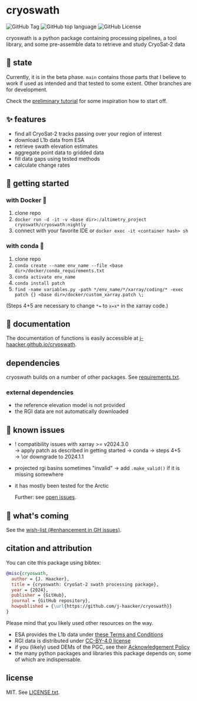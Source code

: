 # cryoswath

![GitHub Tag](https://img.shields.io/github/v/tag/j-haacker/cryoswath)
![GitHub top language](https://img.shields.io/github/languages/top/j-haacker/cryoswath)
![GitHub License](https://img.shields.io/github/license/j-haacker/cryoswath)


cryoswath is a python package containing processing pipelines, a tool
library, and some pre-assemble data to retrieve and study CryoSat-2 data

## 🌱 state

Currently, it is in the beta phase. `main` contains those parts that I
believe to work if used as intended and that tested to some
extent. Other branches are for development.

Check the [preliminary tutorial](https://github.com/j-haacker/cryoswath/blob/main/scripts/tutorial.ipynb)
for some inspiration how to start off.

## ✨ features

- find all CryoSat-2 tracks passing over your region of interest
- download L1b data from ESA
- retrieve swath elevation estimates
- aggregate point data to gridded data
- fill data gaps using tested methods
- calculate change rates

## 🚀 getting started

### with Docker 🐳

1. clone repo
2. `docker run -d -it -v <base dir>:/altimetry_project cryoswath/cryoswath:nightly`
3. connect with your favorite IDE or `docker exec -it <container hash> sh`

### with conda 🐍

1. clone repo
2. `conda create --name env_name --file <base dir>/docker/conda_requirements.txt`
3. `conda activate env_name`
4. `conda install patch`
5. `find -name variables.py -path */env_name/*/xarray/coding/* -exec patch {} <base dir>/docker/custom_xarray.patch \;`

(Steps 4+5 are necessary to change `*=` to `x=x*` in the xarray code.)

## 📖 documentation

The documentation of functions is easily accessible at
[j-haacker.github.io/cryoswath](https://j-haacker.github.io/cryoswath/).

## dependencies

cryoswath builds on a number of other packages. See
[requirements.txt](https://github.com/j-haacker/cryoswath/blob/main/requirements.txt).

### external dependencies

- the reference elevation model is not provided
- the RGI data are not automatically downloaded

## 🐛 known issues

- ! compatibility issues with xarray >= v2024.3.0  
    -> apply patch as described in getting started -> conda -> steps 4+5  
    -> \or downgrade to 2024.1.1  
- projected rgi basins sometimes "invalid"
    -> add `.make_valid()` if it is missing somewhere
- it has mostly been tested for the Arctic

  Further: see [open issues](https://github.com/j-haacker/cryoswath/issues).

## 🎯 what's coming

See the [wish-list (#enhancement in GH issues)](https://github.com/j-haacker/cryoswath/labels/enhancement).

## citation and attribution

You can cite this package using bibtex:

```bibtex
@misc{cryoswath,
  author = {J. Haacker},
  title = {cryoswath: CryoSat-2 swath processing package},
  year = {2024},
  publisher = {GitHub},
  journal = {GitHub repository},
  howpublished = {\url{https://github.com/j-haacker/cryoswath}}
}
```

Please mind that you likely used other resources on the way.

- ESA provides the L1b data under [these Terms and Conditions](https://github.com/j-haacker/cryoswath/blob/main/data/L1b/Terms-and-Conditions-for-the-use-of-ESA-Data.pdf)
- RGI data is distributed under [CC-BY-4.0 license](https://creativecommons.org/licenses/by/4.0/)
- if you (likely) used DEMs of the PGC, see their [Acknowledgement Policy](https://www.pgc.umn.edu/guides/user-services/acknowledgement-policy/)
- the many python packages and libraries this package depends on; some of which are indispensable.

## license

MIT. See [LICENSE.txt](https://github.com/j-haacker/cryoswath/blob/main/LICENSE.txt).
